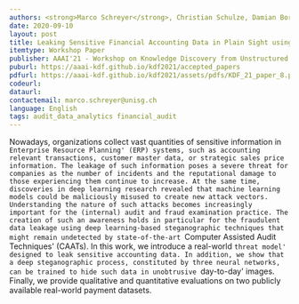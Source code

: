 ```yaml
---
authors: <strong>Marco Schreyer</strong>, Christian Schulze, Damian Borth
date: 2020-09-10
layout: post
title: Leaking Sensitive Financial Accounting Data in Plain Sight using Deep Autoencoder Neural Networks
itemtype: Workshop Paper
publisher: AAAI'21 - Workshop on Knowledge Discovery from Unstructured Data in Financial Services
puburl: https://aaai-kdf.github.io/kdf2021/accepted_papers
pdfurl: https://aaai-kdf.github.io/kdf2021/assets/pdfs/KDF_21_paper_8.pdf
codeurl:
dataurl:
contactemail: marco.schreyer@unisg.ch
language: English
tags: audit_data_analytics financial_audit
---
```


Nowadays, organizations collect vast quantities of sensitive information in `Enterprise Resource Planning' (ERP) systems, such as accounting relevant transactions, customer master data, or strategic sales price information. The leakage of such information poses a severe threat for companies as the number of incidents and the reputational damage to those experiencing them continue to increase. At the same time, discoveries in deep learning research revealed that machine learning models could be maliciously misused to create new attack vectors. Understanding the nature of such attacks becomes increasingly important for the (internal) audit and fraud examination practice. The creation of such an awareness holds in particular for the fraudulent data leakage using deep learning-based steganographic techniques that might remain undetected by state-of-the-art `Computer Assisted Audit Techniques' (CAATs). In this work, we introduce a real-world `threat model' designed to leak sensitive accounting data. In addition, we show that a deep steganographic process, constituted by three neural networks, can be trained to hide such data in unobtrusive `day-to-day' images. Finally, we provide qualitative and quantitative evaluations on two publicly available real-world payment datasets.
